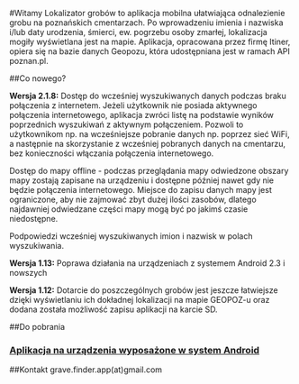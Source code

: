 #Witamy
Lokalizator grobów to aplikacja mobilna ułatwiająca odnalezienie grobu na poznańskich cmentarzach. Po wprowadzeniu imienia i nazwiska i/lub daty urodzenia, śmierci, ew. pogrzebu osoby zmarłej, lokalizacja mogiły wyświetlana jest na mapie. Aplikacja, opracowana przez firmę Itiner, opiera się na bazie danych Geopozu, która udostępniana jest w ramach API poznan.pl.

##Co nowego?

**Wersja 2.1.8:** Dostęp do wcześniej wyszukiwanych danych podczas braku połączenia z internetem. Jeżeli użytkownik nie posiada aktywnego połączenia internetowego, aplikacja zwróci listę na podstawie wyników poprzednich wyszukiwań z aktywnym połączeniem. Pozwoli to użytkownikom np. na wcześniejsze pobranie danych np. poprzez sieć WiFi, a następnie na skorzystanie z wcześniej pobranych danych na cmentarzu, bez konieczności włączania połączenia internetowego.

Dostęp do mapy offline - podczas przeglądania mapy odwiedzone obszary mapy zostają zapisane na urządzeniu i dostępne później nawet gdy nie będzie połączenia internetowego. Miejsce do zapisu danych mapy jest ograniczone, aby nie zajmować zbyt dużej ilości zasobów, dlatego najdawniej odwiedzane części mapy mogą być po jakimś czasie niedostępne.

Podpowiedzi wcześniej wyszukiwanych imion i nazwisk w polach wyszukiwania.
 
**Wersja 1.13:** Poprawa działania na urządzeniach z systemem Android 2.3 i nowszych

**Wersja 1.12:** Dotarcie do poszczególnych grobów jest jeszcze łatwiejsze dzięki wyświetlaniu ich dokładnej lokalizacji na mapie GEOPOZ-u oraz dodana została możliwość zapisu aplikacji na karcie SD.

##Do pobrania
### [Aplikacja na urządzenia wyposażone w system Android](https://market.android.com/details?id=pl.itiner.grave)

##Kontakt
grave.finder.app(at)gmail.com      

